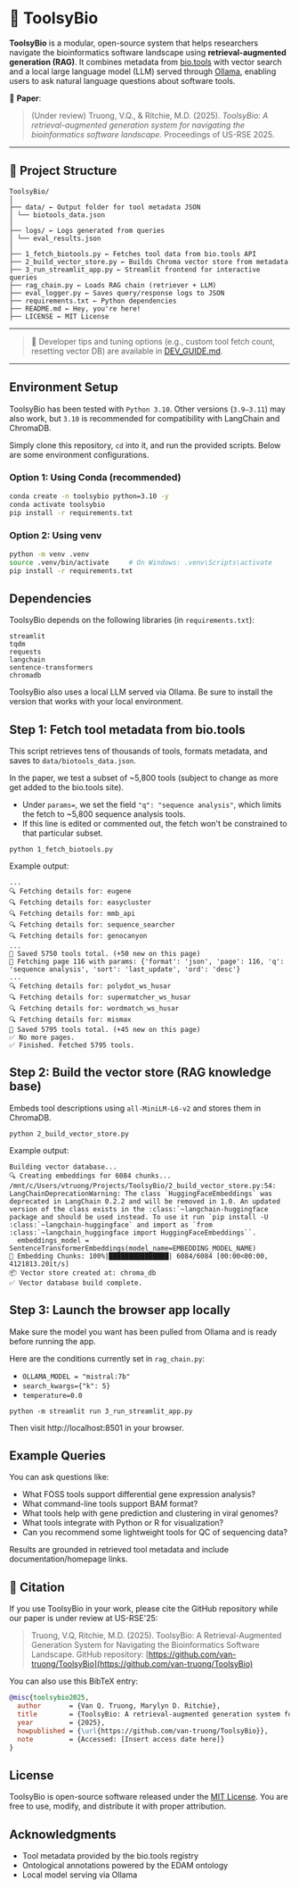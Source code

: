 # 🔬 ToolsyBio

**ToolsyBio** is a modular, open-source system that helps researchers navigate the bioinformatics software landscape using **retrieval-augmented generation (RAG)**. It combines metadata from [bio.tools](https://bio.tools) with vector search and a local large language model (LLM) served through [Ollama](https://ollama.com/), enabling users to ask natural language questions about software tools.

📝 **Paper**:  
> (Under review) Truong, V.Q., & Ritchie, M.D. (2025). *ToolsyBio: A retrieval-augmented generation system for navigating the bioinformatics software landscape.* Proceedings of US-RSE 2025.

---

## 📁 Project Structure
```
ToolsyBio/
│
├── data/ ← Output folder for tool metadata JSON
│ └── biotools_data.json
│
├── logs/ ← Logs generated from queries
│ └── eval_results.json
│
├── 1_fetch_biotools.py ← Fetches tool data from bio.tools API
├── 2_build_vector_store.py ← Builds Chroma vector store from metadata
├── 3_run_streamlit_app.py ← Streamlit frontend for interactive queries
├── rag_chain.py ← Loads RAG chain (retriever + LLM)
├── eval_logger.py ← Saves query/response logs to JSON
├── requirements.txt ← Python dependencies
├── README.md ← Hey, you're here!
├── LICENSE ← MIT License
```

---
> 📘 Developer tips and tuning options (e.g., custom tool fetch count, resetting vector DB) are available in [DEV_GUIDE.md](./docs/DEV_GUIDE.md).


---

## Environment Setup

ToolsyBio has been tested with `Python 3.10`. Other versions (`3.9–3.11`) may also work, but `3.10` is recommended for compatibility with LangChain and ChromaDB.

Simply clone this repository, `cd` into it, and run the provided scripts. Below are some environment configurations.

### Option 1: Using Conda (recommended)

```bash
conda create -n toolsybio python=3.10 -y
conda activate toolsybio
pip install -r requirements.txt
```
### Option 2: Using venv

```bash
python -m venv .venv
source .venv/bin/activate     # On Windows: .venv\Scripts\activate
pip install -r requirements.txt
```

## Dependencies
ToolsyBio depends on the following libraries (in `requirements.txt`):

```
streamlit
tqdm
requests
langchain
sentence-transformers
chromadb
```
ToolsyBio also uses a local LLM served via Ollama. Be sure to install the version that works with your local environment.

## Step 1: Fetch tool metadata from bio.tools
This script retrieves tens of thousands of tools, formats metadata, and saves to `data/biotools_data.json`. 

In the paper, we test a subset of ~5,800 tools (subject to change as more get added to the bio.tools site). 
* Under `params=`, we set the field `"q": "sequence analysis"`, which limits the fetch to ~5,800 sequence analysis tools.
* If this line is edited or commented out, the fetch won't be constrained to that particular subset.

```
python 1_fetch_biotools.py
```

Example output:

```
...
🔍 Fetching details for: eugene
🔍 Fetching details for: easycluster
🔍 Fetching details for: mmb_api
🔍 Fetching details for: sequence_searcher
🔍 Fetching details for: genocanyon
...
💾 Saved 5750 tools total. (+50 new on this page)
📄 Fetching page 116 with params: {'format': 'json', 'page': 116, 'q': 'sequence analysis', 'sort': 'last_update', 'ord': 'desc'}
...
🔍 Fetching details for: polydot_ws_husar
🔍 Fetching details for: supermatcher_ws_husar
🔍 Fetching details for: wordmatch_ws_husar
🔍 Fetching details for: mismax
💾 Saved 5795 tools total. (+45 new on this page)
✅ No more pages.
✅ Finished. Fetched 5795 tools.
```

## Step 2: Build the vector store (RAG knowledge base)
Embeds tool descriptions using `all-MiniLM-L6-v2` and stores them in ChromaDB.

```
python 2_build_vector_store.py
```

Example output:

```
Building vector database...
🔍 Creating embeddings for 6084 chunks...
/mnt/c/Users/vtruong/Projects/ToolsyBio/2_build_vector_store.py:54: LangChainDeprecationWarning: The class `HuggingFaceEmbeddings` was deprecated in LangChain 0.2.2 and will be removed in 1.0. An updated version of the class exists in the :class:`~langchain-huggingface package and should be used instead. To use it run `pip install -U :class:`~langchain-huggingface` and import as `from :class:`~langchain_huggingface import HuggingFaceEmbeddings``.
  embeddings_model = SentenceTransformerEmbeddings(model_name=EMBEDDING_MODEL_NAME)
🔢 Embedding Chunks: 100%|███████████████| 6084/6084 [00:00<00:00, 4121813.20it/s]
📦 Vector store created at: chroma_db
✅ Vector database build complete.
```
## Step 3: Launch the browser app locally
Make sure the model you want has been pulled from Ollama and is ready before running the app. 

Here are the conditions currently set in `rag_chain.py`:
* `OLLAMA_MODEL = "mistral:7b"`
* `search_kwargs={"k": 5}`
* `temperature=0.0`

```
python -m streamlit run 3_run_streamlit_app.py
```

Then visit http://localhost:8501 in your browser.


## Example Queries

You can ask questions like:
* What FOSS tools support differential gene expression analysis?
* What command-line tools support BAM format?
* What tools help with gene prediction and clustering in viral genomes?
* What tools integrate with Python or R for visualization?
* Can you recommend some lightweight tools for QC of sequencing data?

Results are grounded in retrieved tool metadata and include documentation/homepage links.


## 🧾 Citation

If you use ToolsyBio in your work, please cite the GitHub repository while our paper is under review at US-RSE'25:

> Truong, V.Q, Ritchie, M.D. (2025). ToolsyBio: A Retrieval-Augmented Generation System for Navigating the Bioinformatics Software Landscape. GitHub repository: [https://github.com/van-truong/ToolsyBio](https://github.com/van-truong/ToolsyBio)

You can also use this BibTeX entry:

```bibtex
@misc{toolsybio2025,
  author       = {Van Q. Truong, Marylyn D. Ritchie},
  title        = {ToolsyBio: A retrieval-augmented generation system for navigating the bioinformatics software landscape},
  year         = {2025},
  howpublished = {\url{https://github.com/van-truong/ToolsyBio}},
  note         = {Accessed: [Insert access date here]}
}
```

## License

ToolsyBio is open-source software released under the [MIT License](./LICENSE). You are free to use, modify, and distribute it with proper attribution.

## Acknowledgments
* Tool metadata provided by the bio.tools registry
* Ontological annotations powered by the EDAM ontology
* Local model serving via Ollama

